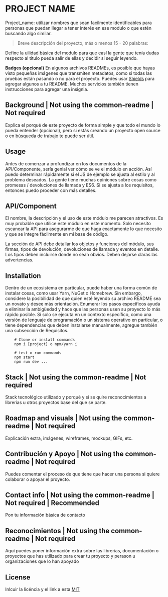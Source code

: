 # PROJECT NAME

Project_name: utilizar nombres que sean facilmente identificables para personas que puedan llegar a tener interés en ese modulo o que estén buscando algo similar.

> Breve descripción del proyecto, más o menos 15 - 20 palabras: 

Define la uilidad básica del modulo para que easí la gente que tenía dudas respecto al título pueda salir de ellas y decidir si seguir leyendo.


**Badges (opcional)** 
En algunos archivos READMEs, es posible que hayas visto pequeñas imágenes que transmiten metadatos, como si todas las pruebas están pasando o no para el proyecto. Puedes usar [Shields](http://shields.io/) para agregar algunos a tu README. Muchos servicios también tienen instrucciones para agregar una insignia. 

## Background | Not using the common-readme | Not required

Explica el porqué de este proyecto de forma simple y que todo el mundo lo pueda entender (opcional), pero si estás creando un proyecto open source o en búsqueda de trabajo te puede ser útil.

## Usage
Antes de comenzar a profundizar en los documentos de la API/Componente, sería genial ver cómo se ve el módulo en acción. Así puedo determinar rápidamente si el JS de ejemplo se ajusta al estilo y al problema deseados. La gente tiene muchas opiniones sobre cosas como promesas / devoluciones de llamada y ES6. Si se ajusta a los requisitos, entonces puedo proceder con más detalles.

## API/Component

El nombre, la descripción y el uso de este módulo me parecen atractivos. Es muy probable que utilice este módulo en este momento. Solo necesito escanear la API para asegurarme de que haga exactamente lo que necesito y que se integre fácilmente en mi base de código. 

La sección de API debe detallar los objetos y funciones del módulo, sus firmas, tipos de devolución, devoluciones de llamada y eventos en detalle. Los tipos deben incluirse donde no sean obvios. Deben dejarse claras las advertencias.

## Installation

Dentro de un ecosistema en particular, puede haber una forma común de instalar cosas, como usar Yarn, NuGet o Homebrew. Sin embargo, considere la posibilidad de que quien esté leyendo su archivo README sea un novato y desee más orientación. Enumerar los pasos específicos ayuda a eliminar la ambigüedad y hace que las personas usen su proyecto lo más rápido posible. Si solo se ejecuta en un contexto específico, como una versión de lenguaje de programación o un sistema operativo en particular, o tiene dependencias que deben instalarse manualmente, agregue también una subsección de Requisitos.


```shell
    # Clone or install commands
    npm i [project] o npm/yarn i 
```

```shell
    # test o run commands
    npm start
    npm run dev ...
```
## Stack | Not using the common-readme | Not required

Stack tecnológico utilizado y porqué y si se quire reconocimientos a librerias u otros proyectos base del que se parte.

## Roadmap and visuals | Not using the common-readme | Not required

Explicación extra, imágenes, wireframes, mockups, GIFs, etc.

## Contribución y Apoyo | Not using the common-readme | Not required

Puedes comentar el proceso de que tiene que hacer una persona si quiere colaborar o apoyar el proyecto. 

## Contact info | Not using the common-readme | Not required  | Recommended

Pon tu información básica de contacto 

## Reconocimientos | Not using the common-readme | Not required

Aquí puedes poner información extra sobre las librerias, documentación o proyectos que has utilizado para crear tu proyecto y perason u organizaciones que lo han apoyado
## License 

Inlcuir la licéncia y el link a esta
[MIT](https://opensource.org/licenses/MIT)

